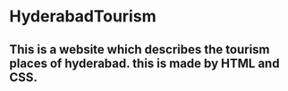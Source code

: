 # HyderabadTourism
## This is a website which describes the tourism places of hyderabad. this is made by HTML and CSS.
